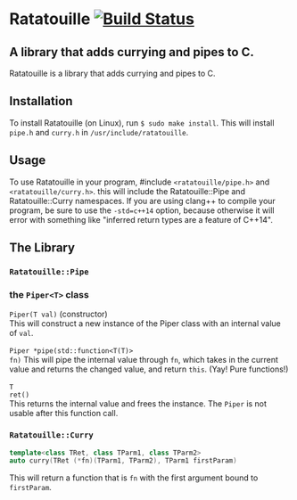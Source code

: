 # Ratatouille [![Build Status](https://travis-ci.com/munchkinhalfling/ratatouille.svg?branch=master)](https://travis-ci.com/munchkinhalfling/ratatouille)
## A library that adds currying and pipes to C.

Ratatouille is a library that adds currying and pipes to C.

## Installation

To install Ratatouille (on Linux), run `$ sudo make install`. This will install `pipe.h` and `curry.h` in `/usr/include/ratatouille`.

## Usage

To use Ratatouille in your program, #include `<ratatouille/pipe.h>` and `<ratatouille/curry.h>`. this will include the Ratatouille::Pipe and Ratatouille::Curry namespaces. If you are using clang++ to compile your program, be sure to use the `-std=c++14` option, because otherwise it will error with something like "inferred return types are a feature of C++14".

## The Library

### `Ratatouille::Pipe`

### the `Piper<T>` class

`Piper(T val)` (constructor) <br/>
This will construct a new instance of the Piper class with an internal value of `val`.<br/>
<br/>
<code>Piper *pipe(std::function&lt;T(T)&gt; fn)</code>
This will pipe the internal value through `fn`, which takes in the current value and returns the changed value, and return `this`. (Yay! Pure functions!)<br/>
<br/>
<code>T ret()</code><br/>
This returns the internal value and frees the instance. The `Piper` is not usable after this function call.

### `Ratatouille::Curry`

```c++
template<class TRet, class TParm1, class TParm2>
auto curry(TRet (*fn)(TParm1, TParm2), TParm1 firstParam)
```
This will return a function that is `fn` with the first argument bound to `firstParam`.
